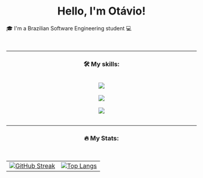 <h1 align="center">Hello, I'm Otávio!</h1>

<p>🎓 I'm a Brazilian Software Engineering student 💻</p>

<br>
<hr>
<h3 align="center">🛠️ My skills:</h3>
<br>

<div align="center">
  <a href="https://skillicons.dev">
    <img src="https://skillicons.dev/icons?i=c,py,java,arduino,latex" />
  </a>
</div>

<br>

<div align="center">
  <a href="https://skillicons.dev">
    <img src="https://skillicons.dev/icons?i=html,css,javascript,react,vite,tailwind,bootstrap,spring" />
  </a>
</div>

<br>

<div align="center">
  <a href="https://skillicons.dev">
    <img src="https://skillicons.dev/icons?i=anaconda,sklearn,tensorflow,sqlite,postgres" />
  </a>
</div>

<br>

<hr>
<h3 align="center">🔥 My Stats:</h3>
<br>

<!-- (dentro de <table>) style="border-spacing:50px; border-color:#0d1117; border-style:hidden" -->

<table>
  <tr>
    <td>
      <a href="https://git.io/streak-stats">
        <img alt="GitHub Streak" src="https://streak-stats.demolab.com/?user=OkeLDF&theme=radical"/>
      </a>
    </td>
    <td>
      <a href="https://github.com/anuraghazra/github-readme-stats">
        <img src="https://github-readme-stats.vercel.app/api/top-langs/?username=OkeLDF&theme=radical&layout=donut" alt="Top Langs" />
      </a>
    </td>
  </tr>
</table>
